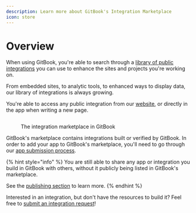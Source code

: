 ```yaml
---
description: Learn more about GitBook's Integration Marketplace
icon: store
---
```


# Overview

When using GitBook, you're able to search through a [library of public integrations](https://www.gitbook.com/integrations) you can use to enhance the sites and projects you're working on.

From embedded sites, to analytic tools, to enhanced ways to display data, our library of integrations is always growing.&#x20;

You're able to access any public integration from our [website](https://www.gitbook.com/integrations), or directly in the app when writing a new page.

<figure><img src="broken-reference" alt=""><figcaption><p>The integration marketplace in GitBook</p></figcaption></figure>

GitBook's marketplace contains integrations built or verified by GitBook. In order to add your app to GitBook's marketplace, you'll need to go through our [app submission process](submit-your-app-for-review.md).

{% hint style="info" %}
You are still able to share any app or integration you build in GitBook with others, without it publicly being listed in GitBook's marketplace.&#x20;

See the [publishing section](broken-reference) to learn more.
{% endhint %}

Interested in an integration, but don't have the resources to build it? Feel free to [submit an integration request](https://survey.refiner.io/e61q1m-dp057m)!&#x20;
